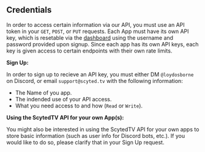 ## Credentials

In order to access certain information via our API, you must use an API token in your `GET`, `POST`, or `PUT` requests. Each App must have its own API key, which is resetable via the [dashboard](https://api.scyted.tv/dashboard) using the username and password provided upon signup. Since each app has its own API keys, each key is given access to certain endpoints with their own rate limits.

**Sign Up:**

In order to sign up to recieve an API key, you must either DM `@loydosborne` on Discord, or email `support@scyted.tv` with the following information:
- The Name of you app.
- The indended use of your API access.
- What you need access to and how (`Read` or `Write`).

**Using the ScytedTV API for your own App(s):**

You might also be interested in using the ScytedTV API for your own apps to store basic information (such as user info for Discord bots, etc.). If you would like to do so, please clarify that in your Sign Up request.
